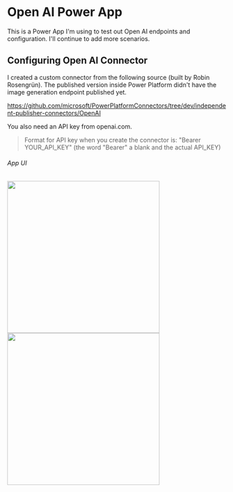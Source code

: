 # Open AI Power App
This is a Power App I'm using to test out Open AI endpoints and configuration. I'll continue to add more scenarios.

## Configuring Open AI Connector
I created a custom connector from the following source (built by Robin Rosengrün). The published version inside Power Platform didn't have the image generation endpoint published yet.

https://github.com/microsoft/PowerPlatformConnectors/tree/dev/independent-publisher-connectors/OpenAI

You also need an API key from openai.com.
> Format for API key when you create the connector is: "Bearer YOUR_API_KEY" (the word "Bearer" a blank and the actual API_KEY)

###### App UI
<image src="screen-text-completion.png" style="height:350px;" />
<image src="screen-image-generation.png" style="height:350px;" />
